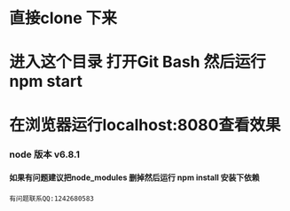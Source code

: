 #  直接clone 下来
# 进入这个目录 打开Git Bash 然后运行 npm start
# 在浏览器运行localhost:8080查看效果
### node 版本 v6.8.1 
#### 如果有问题建议把node_modules 删掉然后运行 npm install  安装下依赖
```base
有问题联系QQ:1242680583
```
